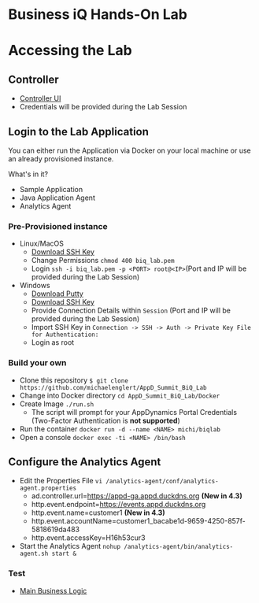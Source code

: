 Business iQ Hands-On Lab
======
# Accessing the Lab
## Controller
* [Controller UI](https://appd-ga.appd.duckdns.org)
* Credentials will be provided during the Lab Session

## Login to the Lab Application

You can either run the Application via Docker on your local machine or use an already provisioned instance.

What's in it?
* Sample Application
* Java Application Agent
* Analytics Agent

### Pre-Provisioned instance

* Linux/MacOS
  * [Download SSH Key](../blob/master/biq_lab.pem)
  * Change Permissions ```chmod 400 biq_lab.pem```
  * Login ```ssh -i biq_lab.pem -p <PORT> root@<IP>```(Port and IP will be provided during the Lab Session)
* Windows
  * [Download Putty](http://www.putty.org/)
  * [Download SSH Key](../blob/master/biq_lab.ppk)
  * Provide Connection Details within  ```Session``` (Port and IP will be provided during the Lab Session)
  * Import SSH Key in ```Connection -> SSH -> Auth -> Private Key File for Authentication:```
  * Login as root

### Build your own

* Clone this repository ```$ git clone https://github.com/michaelenglert/AppD_Summit_BiQ_Lab```
* Change into Docker directory ```cd AppD_Summit_BiQ_Lab/Docker```
* Create Image ```./run.sh```
  * The script will prompt for your AppDynamics Portal Credentials (Two-Factor Authentication is **not supported**)
* Run the container ```docker run -d --name <NAME> michi/biqlab```
* Open a console ```docker exec -ti <NAME> /bin/bash```

## Configure the Analytics Agent

* Edit the Properties File ```vi /analytics-agent/conf/analytics-agent.properties```
  * ad.controller.url=https://appd-ga.appd.duckdns.org **(New in 4.3)**
  * http.event.endpoint=https://events.appd.duckdns.org
  * http.event.name=customer1 **(New in 4.3)**
  * http.event.accountName=customer1_bacabe1d-9659-4250-857f-5818619da483
  * http.event.accessKey=H16h53cur3
* Start the Analytics Agent ```nohup /analytics-agent/bin/analytics-agent.sh start &```


### Test

* [Main Business Logic](/com/appdynamics/eCommerceThread.java)
